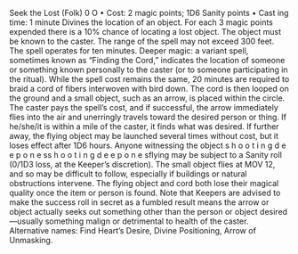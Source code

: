 Seek the Lost (Folk) 0 O
• Cost:  2 magic points;  1D6 Sanity points
•
 Cast
ing time: 1 minute
Divines the location of an object. For each 3 magic points 
expended there is a 10% chance of locating a lost object. The 
object must be known to the caster. The range of the spell 
may not exceed 300 feet. The spell operates for ten minutes.
Deeper magic: a variant spell, sometimes known as “Finding 
the Cord,” indicates the location of someone or something 
known personally to the caster (or to someone participating 
in the ritual). While the spell cost remains the same, 20 
minutes are required to braid a cord of fibers interwoven 
with bird down. The cord is then looped on the ground and 
a small object, such as an arrow, is placed within the circle. 
The caster pays the spell’s cost, and if successful, the arrow 
immediately flies into the air and unerringly travels toward 
the desired person or thing. If he/she/it is within a mile of 
the caster, it finds what was desired. If further away, the flying 
object may be launched several times without cost, but it 
loses effect after 1D6 hours. Anyone witnessing the object s 
h 
o 
o 
t 
i 
n 
g 
d 
e e 
p 
o 
n 
e 
ss 
h 
o 
o 
t 
i 
n 
g 
d 
e e 
p 
o 
n 
e 
sflying may be subject to a Sanity roll (0/1D3 loss, at the 
Keeper’s discretion). The small object flies at MOV 12, and 
so may be difficult to follow, especially if buildings or natural 
obstructions intervene. The flying object and cord both lose 
their magical quality once the item or person is found.
Note that Keepers are advised to make the success roll 
in secret as a fumbled result means the arrow or object 
actually seeks out something other than the person or 
object desired—usually something malign or detrimental 
to health of the caster.
Alternative names: Find Heart’s Desire, Divine Positioning, 
Arrow of Unmasking.
 
